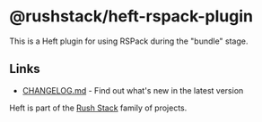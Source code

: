 # @rushstack/heft-rspack-plugin

This is a Heft plugin for using RSPack during the "bundle" stage.

## Links

- [CHANGELOG.md](https://github.com/microsoft/rushstack/blob/main/heft-plugins/heft-rspack-plugin/CHANGELOG.md) - Find
  out what's new in the latest version

Heft is part of the [Rush Stack](https://rushstack.io/) family of projects.
